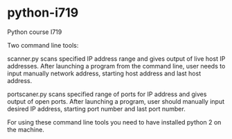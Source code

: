 # python-i719
Python course I719

Two command line tools:

scanner.py scans specified IP address range and gives output of live host IP addresses. After launching a program from the command line, user needs to input manually network address, starting host address and last host address.

portscaner.py scans specified range of ports for IP address and gives output of open ports. After launching a program, user should manually input desired IP address, starting port number and last port number.

For using these command line tools you need to have installed python 2 on the machine.
